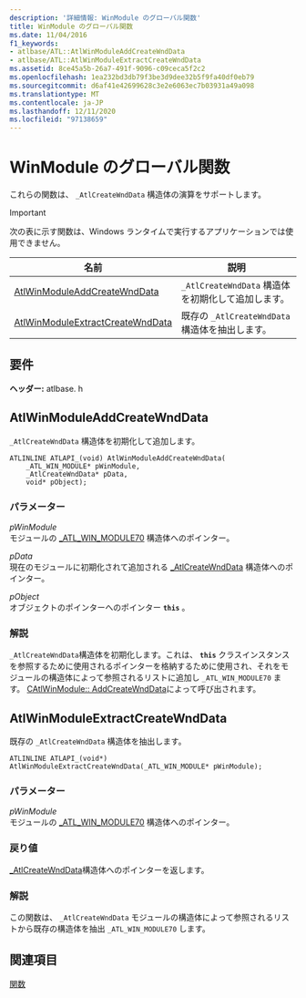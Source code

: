 ```yaml
---
description: '詳細情報: WinModule のグローバル関数'
title: WinModule のグローバル関数
ms.date: 11/04/2016
f1_keywords:
- atlbase/ATL::AtlWinModuleAddCreateWndData
- atlbase/ATL::AtlWinModuleExtractCreateWndData
ms.assetid: 8ce45a5b-26a7-491f-9096-c09ceca5f2c2
ms.openlocfilehash: 1ea232bd3db79f3be3d9dee32b5f9fa40df0eb79
ms.sourcegitcommit: d6af41e42699628c3e2e6063ec7b03931a49a098
ms.translationtype: MT
ms.contentlocale: ja-JP
ms.lasthandoff: 12/11/2020
ms.locfileid: "97138659"
---
```

# <a name="winmodule-global-functions"></a>WinModule のグローバル関数

これらの関数は、 `_AtlCreateWndData` 構造体の演算をサポートします。

> [!IMPORTANT]
> 次の表に示す関数は、Windows ランタイムで実行するアプリケーションでは使用できません。

|名前|説明|
|-|-|
|[AtlWinModuleAddCreateWndData](#atlwinmoduleaddcreatewnddata)|`_AtlCreateWndData` 構造体を初期化して追加します。|
|[AtlWinModuleExtractCreateWndData](#atlwinmoduleextractcreatewnddata)|既存の `_AtlCreateWndData` 構造体を抽出します。|

## <a name="requirements"></a>要件

**ヘッダー:** atlbase. h

## <a name="atlwinmoduleaddcreatewnddata"></a><a name="atlwinmoduleaddcreatewnddata"></a> AtlWinModuleAddCreateWndData

`_AtlCreateWndData` 構造体を初期化して追加します。

```
ATLINLINE ATLAPI_(void) AtlWinModuleAddCreateWndData(
    _ATL_WIN_MODULE* pWinModule,
    _AtlCreateWndData* pData,
    void* pObject);
```

### <a name="parameters"></a>パラメーター

*pWinModule*<br/>
モジュールの [_ATL_WIN_MODULE70](../../atl/reference/atl-win-module70-structure.md) 構造体へのポインター。

*pData*<br/>
現在のモジュールに初期化されて追加される [_AtlCreateWndData](../../atl/reference/atlcreatewnddata-structure.md) 構造体へのポインター。

*pObject*<br/>
オブジェクトのポインターへのポインター **`this`** 。

### <a name="remarks"></a>解説

`_AtlCreateWndData`構造体を初期化します。これは、 **`this`** クラスインスタンスを参照するために使用されるポインターを格納するために使用され、それをモジュールの構造体によって参照されるリストに追加し `_ATL_WIN_MODULE70` ます。 [CAtlWinModule:: AddCreateWndData](catlwinmodule-class.md#addcreatewnddata)によって呼び出されます。

## <a name="atlwinmoduleextractcreatewnddata"></a><a name="atlwinmoduleextractcreatewnddata"></a> AtlWinModuleExtractCreateWndData

既存の `_AtlCreateWndData` 構造体を抽出します。

```
ATLINLINE ATLAPI_(void*) AtlWinModuleExtractCreateWndData(_ATL_WIN_MODULE* pWinModule);
```

### <a name="parameters"></a>パラメーター

*pWinModule*<br/>
モジュールの [_ATL_WIN_MODULE70](../../atl/reference/atl-win-module70-structure.md) 構造体へのポインター。

### <a name="return-value"></a>戻り値

[_AtlCreateWndData](../../atl/reference/atlcreatewnddata-structure.md)構造体へのポインターを返します。

### <a name="remarks"></a>解説

この関数は、 `_AtlCreateWndData` モジュールの構造体によって参照されるリストから既存の構造体を抽出 `_ATL_WIN_MODULE70` します。

## <a name="see-also"></a>関連項目

[関数](../../atl/reference/atl-functions.md)
